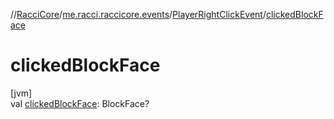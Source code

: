 //[RacciCore](../../../index.md)/[me.racci.raccicore.events](../index.md)/[PlayerRightClickEvent](index.md)/[clickedBlockFace](clicked-block-face.md)

# clickedBlockFace

[jvm]\
val [clickedBlockFace](clicked-block-face.md): BlockFace?
